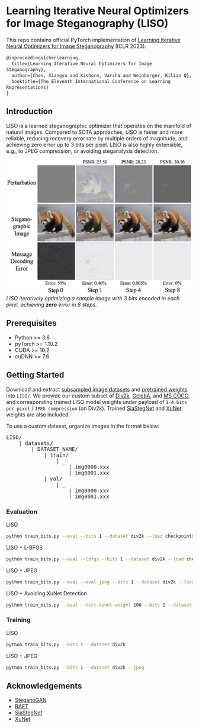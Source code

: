# Learning Iterative Neural Optimizers for Image Steganography (LISO)

This repo contains official PyTorch implementation of [Learning Iterative Neural Optimizers for Image Steganography](https://openreview.net/pdf?id=gLPkzWjdhBN) (ICLR 2023).

```
@inproceedings{chenlearning,
  title={Learning Iterative Neural Optimizers for Image Steganography},
  author={Chen, Xiangyu and Kishore, Varsha and Weinberger, Kilian Q},
  booktitle={The Eleventh International Conference on Learning Representations}
}
```

## Introduction
LISO is a learned steganographic optimizer that operates on the manifold of natural images. 
Compared to SOTA approaches, LISO is faster and more reliable, reducing recovery error rate by multiple orders of magnitude, and achieving zero error up to 3 bits per pixel. 
LISO is also highly extensible, e.g., to JPEG compression, or avoiding steganalysis detection.

![Figure](liso.jpg)
*LISO iteratively optimizing a sample image with 3 bits encoded in each pixel, achieving **zero** error in 8 steps.*

## Prerequisites
- Python >= 3.6
- pyTorch >= 1.10.2
- CUDA >= 10.2
- cuDNN >= 7.6

## Getting Started
Download and extract [subsampled image datasets](https://drive.google.com/file/d/1hpD5ORayiix0EIgUod3ZtEhYC4cXL69d) and [pretrained weights](https://drive.google.com/file/d/118EVnZI5FCpzD9RePOzcU8FXWQkqKYWF) into `LISO/`. 
We provide our custom subset of [Div2k](https://data.vision.ee.ethz.ch/cvl/DIV2K/), [CelebA](https://mmlab.ie.cuhk.edu.hk/projects/CelebA.html), and [MS COCO](https://cocodataset.org), and corresponding trained LISO model weights under payload of `1-4 bits per pixel` / `JPEG compression` (on Div2k). 
Trained [SiaStegNet](https://ieeexplore.ieee.org/document/9153041) and [XuNet](https://dl.acm.org/doi/10.1145/3082031.3083236) weights are also included.

To use a custom dataset, organize images in the format below:

<pre>
LISO/
    | datasets/
        | DATASET_NAME/
            | train/
                | _
                    | img0000.xxx
                    | img0001.xxx
            | val/
                | _
                    | img0000.xxx
                    | img0001.xxx
</pre>

### Evaluation
LISO
```bash
python train_bits.py --eval --bits 1 --dataset div2k --load checkpoints/div2k/1_bits.steg
```

LISO + L-BFGS
```bash
python train_bits.py --eval --lbfgs --bits 1 --dataset div2k --load checkpoints/div2k/1_bits.steg
```

LISO + JPEG
```bash
python train_bits.py --eval --eval-jpeg --bits 1 --dataset div2k --load checkpoints/div2k_jpeg/1_bits.steg
```

LISO + Avoiding XuNet Detection
```bash
python train_bits.py --eval --test-xunet-weight 100 --bits 1 --dataset div2k --load checkpoints/div2k/1_bits.steg
```

### Training
LISO
```bash
python train_bits.py --bits 1 --dataset div2k
```

LISO + JPEG
```bash
python train_bits.py --bits 1 --dataset div2k --jpeg
```

## Acknowledgements
- [SteganoGAN](https://github.com/DAI-Lab/SteganoGAN)
- [RAFT](https://github.com/princeton-vl/RAFT)
- [SiaStegNet](https://github.com/SiaStg/SiaStegNet)
- [XuNet](https://github.com/brijeshiitg/XuNet-Structural-Design-of-Convolutional-Neural-Networksfor-Steganalysis)
